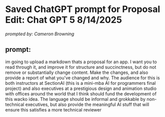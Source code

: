 # Saved ChatGPT prompt for Proposal Edit: Chat GPT 5 8/14/2025


*prompted by: Cameron Browning*

## prompt:

im going to upload a markdown thats a proposal for an app. I want you to read through it, and improve it for structure and succinctness, but do not remove or substantially change content. Make the changes, and also provide a report of what you've changed and why. The audience for this is both instructors at SectionAI (this is a mini-mba AI for programmers final project) and also executives at a prestigious design and animation studio with offices around the world that I think should fund the development of this wacko idea. The language should be informal and grokkable by non-technical executives, but also provide the meaningful AI stuff that will ensure this satisfies a more technical reviewer